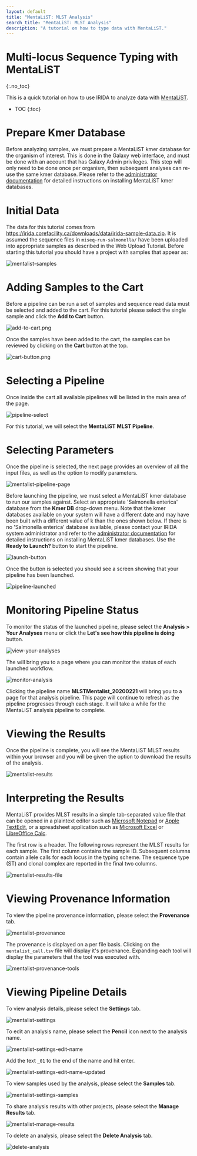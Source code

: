 ```yaml
---
layout: default
title: "MentaLiST: MLST Analysis"
search_title: "MentaLiST: MLST Analysis"
description: "A tutorial on how to type data with MentaLiST."
---
```


Multi-locus Sequence Typing with MentaLiST
==========================================
{:.no_toc}

This is a quick tutorial on how to use IRIDA to analyze data with [MentaLiST][mentalist-github].

* TOC
{:toc}

Prepare Kmer Database
=====================
Before analyzing samples, we must prepare a MentaLiST kmer database for the organism of interest. This is done in the Galaxy web interface, and must be done with an account that has Galaxy Admin privileges. This step will only need to be done once per organism, then subsequent analyses can re-use the same kmer database. Please refer to the [administrator documentation][mentalist-admin-docs] for detailed instructions on installing MentaLiST kmer databases.

Initial Data
============
The data for this tutorial comes from <https://irida.corefacility.ca/downloads/data/irida-sample-data.zip>. It is assumed the sequence files in `miseq-run-salmonella/` have been uploaded into appropriate samples as described in the Web Upload Tutorial. Before starting this tutorial you should have a project with samples that appear as:

![mentalist-samples][]

Adding Samples to the Cart
==========================

Before a pipeline can be run a set of samples and sequence read data must be selected and added to the cart. For this tutorial please select the single sample and click the **Add to Cart** button.

![add-to-cart.png][]

Once the samples have been added to the cart, the samples can be reviewed by clicking on the **Cart** button at the top.

![cart-button.png][]

Selecting a Pipeline
====================

Once inside the cart all available pipelines will be listed in the main area of the page.

![pipeline-select][]

For this tutorial, we will select the **MentaLiST MLST Pipeline**.

Selecting Parameters
====================

Once the pipeline is selected, the next page provides an overview of all the input files, as well as the option to modify parameters.

![mentalist-pipeline-page][]

Before launching the pipeline, we must select a MentaLiST kmer database to run our samples against. Select an appropriate 'Salmonella enterica' database from the **Kmer DB** drop-down menu. Note that the kmer databases available on your system will have a different date and may have been built with a different value of k than the ones shown below. If there is no 'Salmonella enterica' database available, please contact your IRIDA system administrator and refer to the [administrator documentation][mentalist-admin-docs] for detailed instructions on installing MentaLiST kmer databases. Use the **Ready to Launch?** button to start the pipeline.

![launch-button][]

Once the button is selected you should see a screen showing that your pipeline has been launched.

![pipeline-launched][]

Monitoring Pipeline Status
==========================

To monitor the status of the launched pipeline, please select the **Analysis > Your Analyses** menu or click the **Let's see how this pipeline is doing** button.

![view-your-analyses][]

The will bring you to a page where you can monitor the status of each launched workflow.

![monitor-analysis][]

Clicking the pipeline name **MLSTMentalist_20200221** will bring you to a page for that analysis pipeline. This page will continue to refresh as the pipeline progresses through each stage.  It will take a while for the MentaLiST analysis pipeline to complete.

Viewing the Results
===================

Once the pipeline is complete, you will see the MentaLiST MLST results within your browser and you will be given the option to download the results of the analysis.

![mentalist-results][]

Interpreting the Results
========================

MentaLiST provides MLST results in a simple tab-separated value file that can be opened in a plaintext editor such as [Microsoft Notepad][microsoft-notepad] or [Apple TextEdit][apple-textedit], or a spreadsheet application such as [Microsoft Excel][microsoft-excel] or [LibreOffice Calc][libreoffice-calc].

The first row is a header. The following rows represent the MLST results for each sample. The first column contains the sample ID. Subsequent columns contain allele calls for each locus in the typing scheme. The sequence type (ST) and clonal complex are reported in the final two columns.

![mentalist-results-file]

Viewing Provenance Information
==============================

To view the pipeline provenance information, please select the **Provenance** tab.

![mentalist-provenance][]

The provenance is displayed on a per file basis. Clicking on the `mentalist_call.tsv` file will display it's provenance. Expanding each tool will display the parameters that the tool was executed with.

![mentalist-provenance-tools][]


Viewing Pipeline Details
========================

To view analysis details, please select the **Settings** tab.

![mentalist-settings]

To edit an analysis name, please select the **Pencil** icon next to the analysis name.

![mentalist-settings-edit-name]

Add the text `_01` to the end of the name and hit enter.

![mentalist-settings-edit-name-updated]

To view samples used by the analysis, please select the **Samples** tab.

![mentalist-settings-samples]

To share analysis results with other projects, please select the **Manage Results** tab.

![mentalist-manage-results]

To delete an analysis, please select the **Delete Analysis** tab.

![delete-analysis]


[add-to-cart.png]: images/add-to-cart.png
[apple-textedit]: https://en.wikipedia.org/wiki/TextEdit
[cart-button.png]: images/cart-button.png
[delete-analysis]: images/delete-analysis.png
[launch-button]: images/launch-button.png
[libreoffice-calc]: https://www.libreoffice.org/discover/calc/
[mentalist-admin-docs]: ../../../administrator/galaxy/pipelines/mentalist
[mentalist-docs]: https://github.com/WGS-TB/MentaLiST/tree/mentalist_v0.1/docs
[mentalist-github]: https://github.com/WGS-TB/MentaLiST
[mentalist-manage-results]: images/mentalist-manage-results.png
[mentalist-paper]: http://mgen.microbiologyresearch.org/content/journal/mgen/10.1099/mgen.0.000146
[mentalist-pipeline-page]: images/mentalist-pipeline-page.png
[mentalist-provenance]: images/mentalist-provenance.png
[mentalist-provenance-tools]: images/mentalist-provenance-tools.png
[mentalist-results]: images/mentalist-results.png
[mentalist-results-file]: images/mentalist-results-file.png
[mentalist-samples]: images/mentalist-samples.png
[mentalist-settings]: images/mentalist-settings.png
[mentalist-settings-edit-name]: images/mentalist-settings-edit-name.png
[mentalist-settings-edit-name-updated]: images/mentalist-settings-name-updated.png
[mentalist-settings-samples]: images/mentalist-settings-samples.png
[microsoft-excel]: https://products.office.com/en-ca/excel
[microsoft-notepad]: https://en.wikipedia.org/wiki/Microsoft_Notepad
[monitor-analysis]: images/view-analysis-status.png
[pipeline-launched]: images/pipeline-launched.png
[pipeline-select]: images/pipeline-select.png
[view-your-analyses]: images/view-your-analyses.png